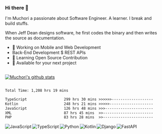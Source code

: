 ### Hi there 👋  

I'm Muchori a passionate about Software Engineer. A learner. I break and build stuffs.

When Jeff Dean designs software, he first codes the binary and then writes the source as documentation.

* 📱 Working on Mobile and Web Development
*  Back-End Development $ REST APIs
* 📝 Learning Open Source Contribution
* 💌 Available for your next project

<!-- |  <a href="https://github.com/muchori/"><img align="center" src="https://github-readme-stats.vercel.app/api?username=Muchori&show_icons=true&include_all_commits=true&count_private=true&theme=buefy&hide_border=true" alt="Muchori's github stats" /></a> | <a               href="https://github.com/muchori/"><img align="center" src="https://github-readme-stats.vercel.app/api/top-langs/?username=Muchori&layout=compact&theme=buefy&hide_border=true" /></a> | 
| ------------- | ------------- |-->
##

 <a href="https://github.com/muchori/"><img align="center" src="https://github-readme-stats.vercel.app/api?username=Muchori&show_icons=true&include_all_commits=true&count_private=true&theme=buefy&hide_border=true" alt="Muchori's github stats" /></a>

##

<!--START_SECTION:waka-->

```txt
Total Time: 1,208 hrs 19 mins

TypeScript                 299 hrs 30 mins >>>>>>-------------------   24.79 %
Kotlin                     248 hrs 21 mins >>>>>--------------------   20.55 %
JavaScript                 126 hrs 48 mins >>>----------------------   10.50 %
XML                        87 hrs 45 mins  >>-----------------------   07.26 %
PHP                        83 hrs 28 mins  >>-----------------------   06.91 %
```

<!--END_SECTION:waka-->

<img align="left" alt="JavaScript" src="https://img.shields.io/badge/JavaScript-F7DF1E?style=for-the-badge&logo=javascript&logoColor=black"/>
<img align="left" alt="TypeScript" src="https://img.shields.io/badge/TypeScript-007ACC?style=for-the-badge&logo=typescript&logoColor=white"/>
<img align="left" alt="Python" src="https://img.shields.io/badge/Python-14354C?style=for-the-badge&logo=python&logoColor=white"/>
<img align="left" alt="Kotlin" src="https://img.shields.io/badge/kotlin-%230095D5.svg?style=for-the-badge&logo=kotlin&logoColor=white"/>
<img align="left" alt="Django" src="https://img.shields.io/badge/django-%23092E20.svg?style=for-the-badge&logo=django&logoColor=white" />
<img align="left" alt="FastAPI" src="https://img.shields.io/badge/FastAPI-005571?style=for-the-badge&logo=fastapi"/>



